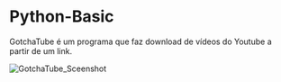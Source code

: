 # Python-Basic
 GotchaTube é um programa que faz download de vídeos do Youtube a partir de um link. 

![GotchaTube_Sceenshot](https://user-images.githubusercontent.com/97618574/173486532-d66a68d4-c2cd-4a13-8285-d2a5ece63328.png)
